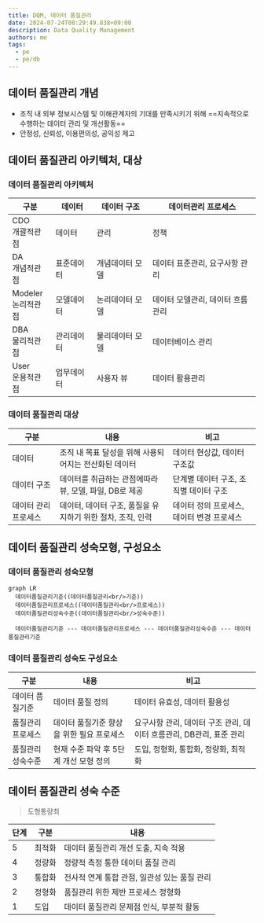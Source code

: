 ```yaml
---
title: DQM, 데이터 품질관리
date: 2024-07-24T08:29:49.838+09:00
description: Data Quality Management
authors: me
tags:
  - pe
  - pe/db
---
```


## 데이터 품질관리 개념

- 조직 내 외부 정보시스템 및 이해관계자의 기대를 만족시키기 위해 ==지속적으로 수행하는 데이터 관리 및 개선활동==
- 안정성, 신뢰성, 이용편의성, 공익성 제고

## 데이터 품질관리 아키텍처, 대상

### 데이터 품질관리 아키텍처

| 구분 | 데이터 | 데이터 구조 | 데이터관리 프로세스 |
| --- | --- | --- | --- |
| CDO<br/>개괄적관점 | 데이터 | 관리 | 정책 |
| DA<br/>개념적관점 | 표준데이터 | 개념데이터 모델 | 데이터 표준관리, 요구사항 관리 |
| Modeler<br/>논리적관점 | 모델데이터 | 논리데이터 모델 | 데이터 모델관리, 데이터 흐름관리 |
| DBA<br/>물리적관점 | 관리데이터 | 물리데이터 모델 | 데이터베이스 관리 |
| User<br/>운용적관점 | 업무데이터 | 사용자 뷰 | 데이터 활용관리 |

### 데이터 품질관리 대상

| 구분 | 내용 | 비고 |
| --- | --- | --- |
| 데이터 | 조직 내 목표 달성을 위해 사용되어지는 전산화된 데이터 | 데이터 현상값, 데이터 구조값 |
| 데이터 구조 | 데이터를 취급하는 관점에따라 뷰, 모델, 파일, DB로 제공 | 단계별 데이터 구조, 조직별 데이터 구조 |
| 데이터 관리 프로세스 | 데이터, 데이터 구조, 품질을 유지하기 위한 절차, 조직, 인력 | 데이터 정의 프로세스, 데이터 변경 프로세스 |

## 데이터 품질관리 성숙모형, 구성요소

### 데이터 품질관리 성숙모형

```mermaid
graph LR
  데이터품질관리기준((데이터품질관리<br/>기준))
  데이터품질관리프로세스((데이터품질관리<br/>프로세스))
  데이터품질관리성숙수준((데이터품질관리<br/>성숙수준))

  데이터품질관리기준 --- 데이터품질관리프로세스 --- 데이터품질관리성숙수준 --- 데이터품질관리기준
```

### 데이터 품질관리 성숙도 구성요소

| 구분 | 내용 | 비고 |
| --- | --- | --- |
| 데이터 픔질기준 | 데이터 품질 정의 | 데이터 유효성, 데이터 활용성 |
| 품질관리 프로세스 | 데이터 품질기준 향상을 위한 필요 프로세스 | 요구사항 관리, 데이터 구조 관리, 데이터 흐름관리, DB관리, 표준 관리 |
| 품질관리 성숙수준 | 현재 수준 파악 후 5단계 개선 모형 정의 | 도입, 정형화, 통합화, 정량화, 최적화 |

## 데이터 품질관리 성숙 수준

> 도형통량최

| 단계 | 구분 | 내용 |
| --- | --- | --- |
| 5 | 최적화 | 데이터 품질관리 개선 도출, 지속 적용 |
| 4 | 정량화 | 정량적 측정 통한 데이터 품질 관리 |
| 3 | 통합화 | 전사적 연계 통합 관점, 일관성 있는 품질 관리 |
| 2 | 정형화 | 품질관리 위한 제반 프로세스 정형화 |
| 1 | 도입 | 데이터 품질관리 문제점 인식, 부분적 활동 |
